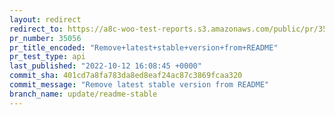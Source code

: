 ```yaml
---
layout: redirect
redirect_to: https://a8c-woo-test-reports.s3.amazonaws.com/public/pr/35056/api/index.html
pr_number: 35056
pr_title_encoded: "Remove+latest+stable+version+from+README"
pr_test_type: api
last_published: "2022-10-12 16:08:45 +0000"
commit_sha: 401cd7a8fa783da8ed8eaf24ac87c3869fcaa320
commit_message: "Remove latest stable version from README"
branch_name: update/readme-stable
---
```

